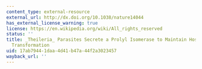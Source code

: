 ```yaml
---
content_type: external-resource
external_url: http://dx.doi.org/10.1038/nature14044
has_external_license_warning: true
license: https://en.wikipedia.org/wiki/All_rights_reserved
status: ''
title: _Theileria_ Parasites Secrete a Prolyl Isomerase to Maintain Host Leukocyte
  Transformation
uid: 17ab7944-1daa-4d41-b47a-44f2a3023457
wayback_url: ''
---
```

